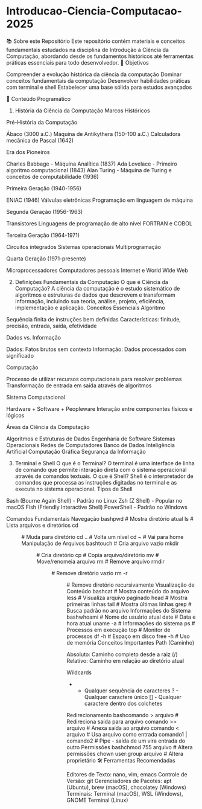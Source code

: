 # Introducao-Ciencia-Computacao-2025
📚 Sobre este Repositório
Este repositório contém materiais e conceitos fundamentais estudados na disciplina de Introdução à Ciência da Computação, abordando desde os fundamentos históricos até ferramentas práticas essenciais para todo desenvolvedor.
🎯 Objetivos

Compreender a evolução histórica da ciência da computação
Dominar conceitos fundamentais da computação
Desenvolver habilidades práticas com terminal e shell
Estabelecer uma base sólida para estudos avançados

📖 Conteúdo Programático
1. História da Ciência da Computação
Marcos Históricos

Pré-História da Computação

Ábaco (3000 a.C.)
Máquina de Antikythera (150-100 a.C.)
Calculadora mecânica de Pascal (1642)


Era dos Pioneiros

Charles Babbage - Máquina Analítica (1837)
Ada Lovelace - Primeiro algoritmo computacional (1843)
Alan Turing - Máquina de Turing e conceitos de computabilidade (1936)


Primeira Geração (1940-1956)

ENIAC (1946)
Válvulas eletrônicas
Programação em linguagem de máquina


Segunda Geração (1956-1963)

Transistores
Linguagens de programação de alto nível
FORTRAN e COBOL


Terceira Geração (1964-1971)

Circuitos integrados
Sistemas operacionais
Multiprogramação


Quarta Geração (1971-presente)

Microprocessadores
Computadores pessoais
Internet e World Wide Web



2. Definições Fundamentais da Computação
O que é Ciência da Computação?
A ciência da computação é o estudo sistemático de algoritmos e estruturas de dados que descrevem e transformam informação, incluindo sua teoria, análise, projeto, eficiência, implementação e aplicação.
Conceitos Essenciais
Algoritmo

Sequência finita de instruções bem definidas
Características: finitude, precisão, entrada, saída, efetividade

Dados vs. Informação

Dados: Fatos brutos sem contexto
Informação: Dados processados com significado

Computação

Processo de utilizar recursos computacionais para resolver problemas
Transformação de entrada em saída através de algoritmos

Sistema Computacional

Hardware + Software + Peopleware
Interação entre componentes físicos e lógicos

Áreas da Ciência da Computação

Algoritmos e Estruturas de Dados
Engenharia de Software
Sistemas Operacionais
Redes de Computadores
Banco de Dados
Inteligência Artificial
Computação Gráfica
Segurança da Informação

3. Terminal e Shell
O que é o Terminal?
O terminal é uma interface de linha de comando que permite interação direta com o sistema operacional através de comandos textuais.
O que é Shell?
Shell é o interpretador de comandos que processa as instruções digitadas no terminal e as executa no sistema operacional.
Tipos de Shell

Bash (Bourne Again Shell) - Padrão no Linux
Zsh (Z Shell) - Popular no macOS
Fish (Friendly Interactive Shell)
PowerShell - Padrão no Windows

Comandos Fundamentais
Navegação
bashpwd          # Mostra diretório atual
ls           # Lista arquivos e diretórios
cd <dir>     # Muda para diretório
cd ..        # Volta um nível
cd ~         # Vai para home
Manipulação de Arquivos
bashtouch <file> # Cria arquivo vazio
mkdir <dir>  # Cria diretório
cp <src> <dest>  # Copia arquivo/diretório
mv <src> <dest>  # Move/renomeia arquivo
rm <file>    # Remove arquivo
rmdir <dir>  # Remove diretório vazio
rm -r <dir>  # Remove diretório recursivamente
Visualização de Conteúdo
bashcat <file>   # Mostra conteúdo do arquivo
less <file>  # Visualiza arquivo paginado
head <file>  # Mostra primeiras linhas
tail <file>  # Mostra últimas linhas
grep <pattern> <file>  # Busca padrão no arquivo
Informações do Sistema
bashwhoami       # Nome do usuário atual
date         # Data e hora atual
uname -a     # Informações do sistema
ps           # Processos em execução
top          # Monitor de processos
df -h        # Espaço em disco
free -h      # Uso de memória
Conceitos Importantes
Path (Caminho)

Absoluto: Caminho completo desde a raiz (/)
Relativo: Caminho em relação ao diretório atual

Wildcards

* - Qualquer sequência de caracteres
? - Qualquer caractere único
[] - Qualquer caractere dentro dos colchetes

Redirecionamento
bashcomando > arquivo    # Redireciona saída para arquivo
comando >> arquivo   # Anexa saída ao arquivo
comando < arquivo    # Usa arquivo como entrada
comando1 | comando2  # Pipe - saída de um vira entrada do outro
Permissões
bashchmod 755 arquivo    # Altera permissões
chown user:group arquivo  # Altera proprietário
🛠️ Ferramentas Recomendadas

Editores de Texto: nano, vim, emacs
Controle de Versão: git
Gerenciadores de Pacotes: apt (Ubuntu), brew (macOS), chocolatey (Windows)
Terminais: Terminal (macOS), WSL (Windows), GNOME Terminal (Linux)
